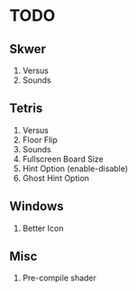 # TODO

## Skwer

1. Versus
2. Sounds

## Tetris

1. Versus
2. Floor Flip
3. Sounds
4. Fullscreen Board Size
5. Hint Option (enable-disable)
6. Ghost Hint Option

## Windows

1. Better Icon

## Misc

1. Pre-compile shader
